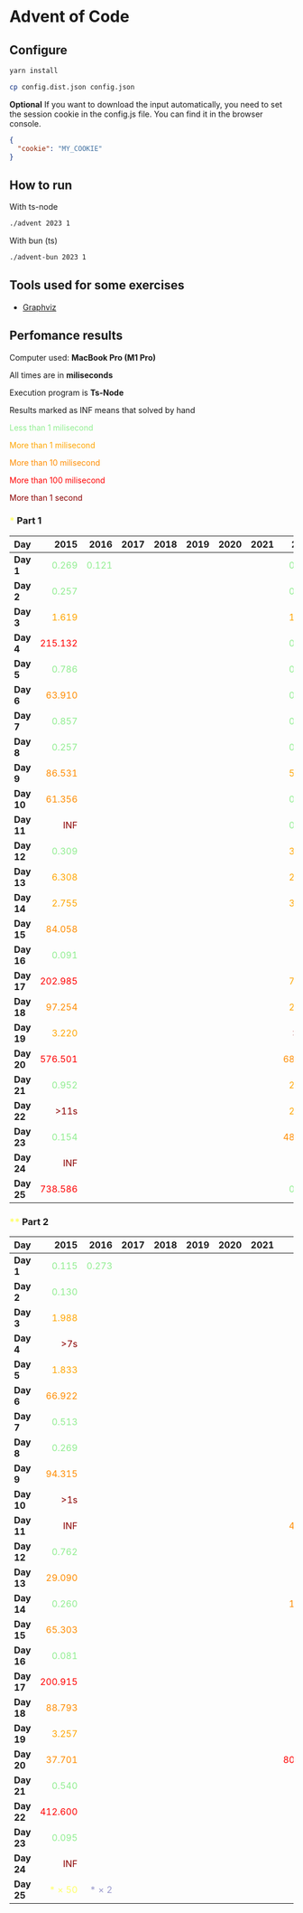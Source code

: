 # Advent of Code



## Configure

```sh
yarn install
```

```sh
cp config.dist.json config.json
```

**Optional** If you want to download the input automatically, you need to set the session cookie in the config.js file. You can find it in the browser console.

```json
{
  "cookie": "MY_COOKIE"
}
```

## How to run

With ts-node

```sh
./advent 2023 1
```

With bun (ts)

```sh
./advent-bun 2023 1
```

## Tools used for some exercises

* [Graphviz](https://graphviz.org)

## Perfomance results

Computer used: **MacBook Pro (M1 Pro)**

All times are in **miliseconds**

Execution program is **Ts-Node**

Results marked as INF means that solved by hand

<span style="color:lightgreen">Less than 1 milisecond</span>

<span style="color:orange">More than 1 milisecond</span>

<span style="color:darkorange">More than 10 milisecond</span>

<span style="color:red">More than 100 milisecond</span>

<span style="color:darkred">More than 1 second</span>



### <span style="color:#FFFF66">*</span> Part 1

| **Day**    |                                     **2015** |                                    **2016** | **2017** | **2018** | **2019** | **2020** | **2021** |                                     **2022** |                                     **2023** |
|------------|---------------------------------------------:|--------------------------------------------:|---------:|---------:|---------:|---------:|---------:|---------------------------------------------:|---------------------------------------------:|
| **Day 1**  |  <span style="color:lightgreen">0.269</span> | <span style="color:lightgreen">0.121</span> |          |          |          |          |          |  <span style="color:lightgreen">0.113</span> |  <span style="color:lightgreen">0.640</span> |
| **Day 2**  |  <span style="color:lightgreen">0.257</span> |                                             |          |          |          |          |          |  <span style="color:lightgreen">0.479</span> |  <span style="color:lightgreen">0.106</span> |
| **Day 3**  |      <span style="color:orange">1.619</span> |                                             |          |          |          |          |          |      <span style="color:orange">1.967</span> |  <span style="color:lightgreen">0.207</span> |
| **Day 4**  |       <span style="color:red">215.132</span> |                                             |          |          |          |          |          |  <span style="color:lightgreen">0.359</span> |  <span style="color:lightgreen">0.426</span> |
| **Day 5**  |  <span style="color:lightgreen">0.786</span> |                                             |          |          |          |          |          |  <span style="color:lightgreen">0.394</span> |  <span style="color:lightgreen">0.364</span> |
| **Day 6**  | <span style="color:darkorange">63.910</span> |                                             |          |          |          |          |          |  <span style="color:lightgreen">0.503</span> |  <span style="color:lightgreen">0.047</span> |
| **Day 7**  |  <span style="color:lightgreen">0.857</span> |                                             |          |          |          |          |          |  <span style="color:lightgreen">0.849</span> |      <span style="color:orange">2.683</span> |
| **Day 8**  |  <span style="color:lightgreen">0.257</span> |                                             |          |          |          |          |          |  <span style="color:lightgreen">0.970</span> |      <span style="color:orange">1.333</span> |
| **Day 9**  | <span style="color:darkorange">86.531</span> |                                             |          |          |          |          |          |      <span style="color:orange">5.441</span> |  <span style="color:lightgreen">0.002</span> |
| **Day 10** | <span style="color:darkorange">61.356</span> |                                             |          |          |          |          |          |  <span style="color:lightgreen">0.095</span> |      <span style="color:orange">1.763</span> |
| **Day 11** |       <span style="color:darkred">INF</span> |                                             |          |          |          |          |          |  <span style="color:lightgreen">0.298</span> |      <span style="color:orange">7.652</span> |
| **Day 12** |  <span style="color:lightgreen">0.309</span> |                                             |          |          |          |          |          |      <span style="color:orange">3.428</span> | <span style="color:darkorange">23.652</span> |
| **Day 13** |      <span style="color:orange">6.308</span> |                                             |          |          |          |          |          |      <span style="color:orange">2.149</span> |      <span style="color:orange">2.605</span> |
| **Day 14** |      <span style="color:orange">2.755</span> |                                             |          |          |          |          |          |      <span style="color:orange">3.865</span> |      <span style="color:orange">3.359</span> |
| **Day 15** | <span style="color:darkorange">84.058</span> |                                             |          |          |          |          |          |       <span style="color:darkred">>4s</span> |  <span style="color:lightgreen">0.928</span> |
| **Day 16** |  <span style="color:lightgreen">0.091</span> |                                             |          |          |          |          |          |       <span style="color:darkred">>6s</span> |      <span style="color:orange">6.538</span> |
| **Day 17** |       <span style="color:red">202.985</span> |                                             |          |          |          |          |          |      <span style="color:orange">7.367</span> |       <span style="color:red">731.511</span> |
| **Day 18** | <span style="color:darkorange">97.254</span> |                                             |          |          |          |          |          |      <span style="color:orange">2.568</span> |  <span style="color:lightgreen">0.195</span> |
| **Day 19** |      <span style="color:orange">3.220</span> |                                             |          |          |          |          |          |      <span style="color:darkred">>11s</span> |      <span style="color:orange">1.710</span> |
| **Day 20** |       <span style="color:red">576.501</span> |                                             |          |          |          |          |          | <span style="color:darkorange">68.767</span> | <span style="color:darkorange">11.904</span> |
| **Day 21** |  <span style="color:lightgreen">0.952</span> |                                             |          |          |          |          |          |      <span style="color:orange">2.115</span> | <span style="color:darkorange">47.542</span> |
| **Day 22** |      <span style="color:darkred">>11s</span> |                                             |          |          |          |          |          |      <span style="color:orange">2.556</span> |       <span style="color:red">209.524</span> |
| **Day 23** |  <span style="color:lightgreen">0.154</span> |                                             |          |          |          |          |          | <span style="color:darkorange">48.819</span> |      <span style="color:orange">1.384</span> |
| **Day 24** |       <span style="color:darkred">INF</span> |                                             |          |          |          |          |          |       <span style="color:darkred">>1s</span> | <span style="color:darkorange">33.667</span> |
| **Day 25** |       <span style="color:red">738.586</span> |                                             |          |          |          |          |          |  <span style="color:lightgreen">0.205</span> |       <span style="color:darkred">INF</span> |


### <span style="color:#FFFF66">**</span> Part 2

| **Day**    |                                     **2015** |                                    **2016** | **2017** | **2018** | **2019** | **2020** | **2021** |                                     **2022** |                                     **2023** |
|------------|---------------------------------------------:|--------------------------------------------:|---------:|---------:|---------:|---------:|---------:|---------------------------------------------:|---------------------------------------------:|
| **Day 1**  |  <span style="color:lightgreen">0.115</span> | <span style="color:lightgreen">0.273</span> |          |          |          |          |          |  <span style="color:lightgreen">0.102</span> |      <span style="color:orange">1.598</span> |
| **Day 2**  |  <span style="color:lightgreen">0.130</span> |                                             |          |          |          |          |          |  <span style="color:lightgreen">0.613</span> |  <span style="color:lightgreen">0.103</span> |
| **Day 3**  |      <span style="color:orange">1.988</span> |                                             |          |          |          |          |          |  <span style="color:lightgreen">0.325</span> |  <span style="color:lightgreen">0.106</span> |
| **Day 4**  |       <span style="color:darkred">>7s</span> |                                             |          |          |          |          |          |  <span style="color:lightgreen">0.219</span> |  <span style="color:lightgreen">0.475</span> |
| **Day 5**  |      <span style="color:orange">1.833</span> |                                             |          |          |          |          |          |  <span style="color:lightgreen">0.430</span> |       <span style="color:darkred">>8m</span> |
| **Day 6**  | <span style="color:darkorange">66.922</span> |                                             |          |          |          |          |          |      <span style="color:orange">2.169</span> |  <span style="color:lightgreen">0.041</span> |
| **Day 7**  |  <span style="color:lightgreen">0.513</span> |                                             |          |          |          |          |          |  <span style="color:lightgreen">0.451</span> |      <span style="color:orange">5.344</span> |
| **Day 8**  |  <span style="color:lightgreen">0.269</span> |                                             |          |          |          |          |          |      <span style="color:orange">3.299</span> |      <span style="color:orange">6.380</span> |
| **Day 9**  | <span style="color:darkorange">94.315</span> |                                             |          |          |          |          |          |      <span style="color:orange">6.718</span> |  <span style="color:lightgreen">0.001</span> |
| **Day 10** |       <span style="color:darkred">>1s</span> |                                             |          |          |          |          |          |  <span style="color:lightgreen">0.186</span> |      <span style="color:orange">6.533</span> |
| **Day 11** |       <span style="color:darkred">INF</span> |                                             |          |          |          |          |          | <span style="color:darkorange">46.745</span> |      <span style="color:orange">5.165</span> |
| **Day 12** |  <span style="color:lightgreen">0.762</span> |                                             |          |          |          |          |          |      <span style="color:orange">3.141</span> |       <span style="color:red">528.548</span> |
| **Day 13** | <span style="color:darkorange">29.090</span> |                                             |          |          |          |          |          |      <span style="color:orange">1.099</span> |  <span style="color:lightgreen">0.569</span> |
| **Day 14** |  <span style="color:lightgreen">0.260</span> |                                             |          |          |          |          |          | <span style="color:darkorange">16.992</span> |       <span style="color:red">482.525</span> |
| **Day 15** | <span style="color:darkorange">65.303</span> |                                             |          |          |          |          |          |      <span style="color:darkred">>26s</span> |      <span style="color:orange">1.341</span> |
| **Day 16** |  <span style="color:lightgreen">0.081</span> |                                             |          |          |          |          |          |       <span style="color:darkred">>3m</span> |       <span style="color:darkred">>1s</span> |
| **Day 17** |       <span style="color:red">200.915</span> |                                             |          |          |          |          |          |      <span style="color:orange">6.637</span> |       <span style="color:darkred">>2s</span> |
| **Day 18** | <span style="color:darkorange">88.793</span> |                                             |          |          |          |          |          |      <span style="color:orange">5.666</span> |  <span style="color:lightgreen">0.112</span> |
| **Day 19** |      <span style="color:orange">3.257</span> |                                             |          |          |          |          |          |       <span style="color:darkred">>3m</span> |      <span style="color:orange">2.112</span> |
| **Day 20** | <span style="color:darkorange">37.701</span> |                                             |          |          |          |          |          |       <span style="color:red">803.713</span> | <span style="color:darkorange">17.168</span> |
| **Day 21** |  <span style="color:lightgreen">0.540</span> |                                             |          |          |          |          |          |  <span style="color:lightgreen">0.686</span> |      <span style="color:darkred">>18s</span> |
| **Day 22** |       <span style="color:red">412.600</span> |                                             |          |          |          |          |          |      <span style="color:orange">2.249</span> |       <span style="color:darkred">>1m</span> |
| **Day 23** |  <span style="color:lightgreen">0.095</span> |                                             |          |          |          |          |          |       <span style="color:darkred">>1s</span> |       <span style="color:darkred">>5s</span> |
| **Day 24** |       <span style="color:darkred">INF</span> |                                             |          |          |          |          |          |       <span style="color:darkred">>3s</span> |       <span style="color:darkred">>6s</span> |
| **Day 25** |    <span style="color:#FFFF66">* × 50</span> |    <span style="color:#9999CC">* × 2</span> |          |          |          |          |          |    <span style="color:#FFFF66">* × 50</span> |    <span style="color:#FFFF66">* × 50</span> |
